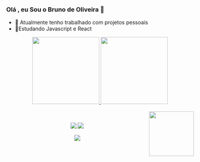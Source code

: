 ### Olá , eu Sou o Bruno de Oliveira 👋


- 🔭 Atualmente tenho trabalhado com  projetos pessoais 
- 🌱Estudando Javascript e React 

<div align="center">
  <a href="https://github.com/Wick096">
  <img height="180em" src="https://github-readme-stats.vercel.app/api?username=Wick096&show_icons=true&theme=radical&include_all_commits=true&count_private=true"/>
  <img height="180em" src="https://github-readme-stats.vercel.app/api/top-langs/?username=Wick096&layout=compact&langs_count=16&theme=radical"/>
    </div>   
    
</div>  
  
<div style="displa: inline_block" ><br>
  <img
  <img align="right" height ="120em" weight ="120em"src="https://user-images.githubusercontent.com/62807696/139469838-014bb8da-52c4-42ad-a0f9-7857a96fe777.png"
  </div>
  
##
  
<div align="center">
  <a href="//instagram.com/bruninfz" target="_blank"><img src="https://img.shields.io/badge/Instagram-E4405F?style=for-the-badge&logo=instagram&logoColor=white" target="_blank"></a>
  <a href="https://www.linkedin.com/in/bruno-oliveira-72498b131/" target="_blank"><img src="https://img.shields.io/badge/LinkedIn-0077B5?style=for-the-badge&logo=linkedin&logoColor=white" target="_blank"</a>
    
  <a href="mailto:brn9387@gmail.com" target="_blank"><img src="https://img.shields.io/badge/Gmail-D14836?style=for-the-badge&logo=gmail&logoColor=white"  target ="_blank"></a>
  
    

  
    


